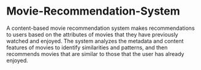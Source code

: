 # Movie-Recommendation-System

A content-based movie recommendation system makes recommendations to users based on the attributes of movies that they have previously watched and enjoyed. The system analyzes the metadata and content features of movies to identify similarities and patterns, and then recommends movies that are similar to those that the user has already enjoyed.
